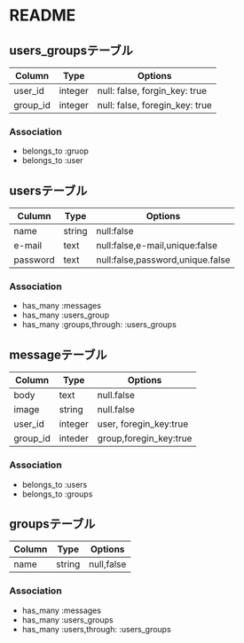  # README
 
 ## users_groupsテーブル
 
 |Column|Type|Options|
 |------|----|-------|
 |user_id|integer|null: false, forgin_key: true|
 |group_id|integer|null: false, foregin_key: true|
 
 ### Association
 - belongs_to :gruop
 - belongs_to :user 
 
## usersテーブル

|Culumn|Type|Options|
|------|----|-------|
|name|string|null:false|
|e-mail|text|null:false,e-mail,unique:false|
|password|text|null:false,password,unique.false|

### Association
 - has_many :messages
 - has_many :users_group
 - has_many :groups,through: :users_groups

## messageテーブル

|Column|Type|Options|
|------|----|-------|
|body|text|null.false|
|image|string|null.false|
|user_id|integer|user, foregin_key:true|
|group_id|inteder|group,foregin_key:true|

### Association
 - belongs_to :users
 - belongs_to :groups

## groupsテーブル

|Column|Type|Options| 
|------|----|-------|
|name|string|null,false|

### Association
 - has_many :messages
 - has_many :users_groups
 - has_many :users,through: :users_groups